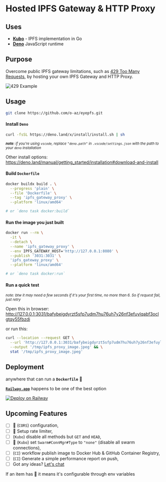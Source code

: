 # Hosted IPFS Gateway & HTTP Proxy

## Uses

- [**Kubo**](https://github.com/ipfs/kubo) - IPFS implementation in Go
- [**Deno**](https://deno.land/) JavaScript runtime

## Purpose

Overcome public IPFS gateway limitations, such as [429 Too Many Requests](https://developer.mozilla.org/en-US/docs/Web/HTTP/Status/429), by hosting your own IPFS Gateway and HTTP Proxy.

![429 Example](https://github-production-user-asset-6210df.s3.amazonaws.com/23618431/261382276-f08af99b-fad0-4076-afbf-91d41b428147.png)

## Usage

```sh
git clone https://github.com/o-az/eyepfs.git
```

#### Install **`Deno`**

```sh
curl -fsSL https://deno.land/x/install/install.sh | sh
```

<sup> _**note**: if you're using `vscode`, replace `"deno.path"` in `.vscode/settings.json` with the path to your `deno` installation_</sup>

Other install options: <https://deno.land/manual/getting_started/installation#download-and-install>

#### Build **`Dockerfile`**

```sh
docker buildx build . \
  --progress 'plain' \
  --file 'Dockerfile' \
  --tag 'ipfs_gateway_proxy' \
  --platform 'linux/amd64'

# or `deno task docker:build`
```

#### Run the image you just built

```sh
docker run --rm \
  -it \
  --detach \
  --name 'ipfs_gateway_proxy' \
  --env IPFS_GATEWAY_HOST='http://127.0.0.1:8080' \
  --publish '3031:3031' \
  'ipfs_gateway_proxy' \
  --platform 'linux/amd64'

# or `deno task docker:run`
```

#### Run a quick test

<sup> _note: btw it may need a few seconds if it's your first time, no more than 6. So if request fail, just retry_</sup>

Open this in browser: <http://127.0.0.1:3031/bafybeigdyrzt5sfp7udm7hu76uh7y26nf3efuylqabf3oclgtqy55fbzdi>

or run this:

```sh
curl --location --request GET \
  --url 'http://127.0.0.1:3031/bafybeigdyrzt5sfp7udm7hu76uh7y26nf3efuylqabf3oclgtqy55fbzdi' \
  --output '/tmp/ipfs_proxy_image.jpeg' && \
  stat '/tmp/ipfs_proxy_image.jpeg'
```

## Deployment

anywhere that can run a **`Dockerfile`** 🐳

[**`Railway.app`**](https://railway.app/) happens to be one of the best option

[![Deploy on Railway](https://railway.app/button.svg)](https://railway.app/template/PhPjgz?referralCode=eD4laT)

## Upcoming Features

- [ ] 🔨 (`CORS`) configuration,
- [ ] 🔨 Setup rate limiter,
- [ ] (`Kubo`) disable all methods but `GET` and `HEAD`,
- [ ] 🔨 (`Kubo`) set `Swarm#ConnMgr#Type` to `"none"` (disable all swarm connections),
- [ ] (`CI`) workflow publish image to Docker Hub & GitHub Container Registry,
- [ ] (`CI`) Generate a simple performance report on push,
- [ ] Got any ideas? [Let's chat](https://github.com/o-az/eyepfs/issues/new)

If an item has 🔨 it means it's configurable through env variables
